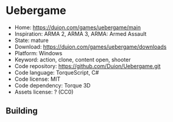 # Uebergame

- Home: https://duion.com/games/uebergame/main
- Inspiration: ARMA 2, ARMA 3, ARMA: Armed Assault
- State: mature
- Download: https://duion.com/games/uebergame/downloads
- Platform: Windows
- Keyword: action, clone, content open, shooter
- Code repository: https://github.com/Duion/Uebergame.git
- Code language: TorqueScript, C#
- Code license: MIT
- Code dependency: Torque 3D
- Assets license: ? (CC0)

## Building
